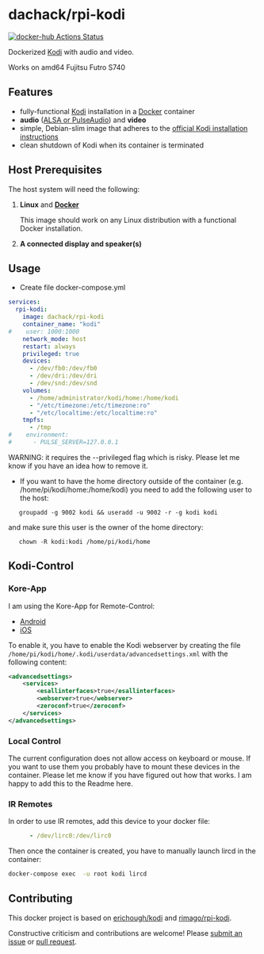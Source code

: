 # dachack/rpi-kodi
[![docker-hub Actions Status](https://github.com/dachack/rpi-kodi/workflows/docker-hub/badge.svg)](https://github.com/dachack/rpi-kodi/actions)

Dockerized [Kodi](https://kodi.tv/) with audio and video.

Works on amd64 Fujitsu Futro S740

## Features

* fully-functional [Kodi](https://kodi.tv/) installation in a [Docker](https://www.docker.com/) container
* **audio** ([ALSA or PulseAudio](https://kodi.wiki/view/Linux_audio)) and **video**
* simple, Debian-slim image that adheres to the [official Kodi installation instructions](https://kodi.wiki/view/HOW-TO:Install_Kodi_for_Linux#Installing_Kodi_on_Ubuntu-based_distributions)
* clean shutdown of Kodi when its container is terminated

## Host Prerequisites

The host system will need the following:

1. **Linux** and [**Docker**](https://www.docker.com)

   This image should work on any Linux distribution with a functional Docker installation.
   
2. **A connected display and speaker(s)**
       
## Usage
* Create file docker-compose.yml

```yml
services:
  rpi-kodi:
    image: dachack/rpi-kodi
    container_name: "kodi"
#    user: 1000:1000
    network_mode: host
    restart: always
    privileged: true
    devices:
      - /dev/fb0:/dev/fb0
      - /dev/dri:/dev/dri
      - /dev/snd:/dev/snd
    volumes:
      - /home/administrator/kodi/home:/home/kodi
      - "/etc/timezone:/etc/timezone:ro"
      - "/etc/localtime:/etc/localtime:ro"
    tmpfs:
      - /tmp
#    environment:
#      - PULSE_SERVER=127.0.0.1
```
WARNING: it requires the --privileged flag which is risky. Please let me know if you have an idea how to remove it.

 * If you want to have the home directory outside of the container (e.g. /home/pi/kodi/home:/home/kodi) you need to add the following user to the host:

```
   groupadd -g 9002 kodi && useradd -u 9002 -r -g kodi kodi
```
   and make sure this user is the owner of the home directory:
```
   chown -R kodi:kodi /home/pi/kodi/home
```
   
## Kodi-Control
### Kore-App
I am using the Kore-App for Remote-Control:
 * [Android](https://play.google.com/store/apps/details?id=org.xbmc.kore&hl=de&gl=US)
 * [iOS](https://apps.apple.com/de/app/official-kodi-remote/id520480364)

To enable it, you have to enable the Kodi webserver by creating the file 
`/home/pi/kodi/home/.kodi/userdata/advancedsettings.xml` 
with the following content:
```xml
<advancedsettings>
    <services>
        <esallinterfaces>true</esallinterfaces>
        <webserver>true</webserver>
        <zeroconf>true</zeroconf>
    </services>
</advancedsettings>
```

### Local Control
The current configuration does not allow access on keyboard or mouse.
If you want to use them you probably have to mount these devices in the container.
Please let me know if you have figured out how that works.
I am happy to add this to the Readme here.

### IR Remotes
In order to use IR remotes, add this device to your docker file:

```yml
      - /dev/lirc0:/dev/lirc0
```

Then once the container is created, you have to manually launch lircd in the container:

```sh
docker-compose exec  -u root kodi lircd
```

## Contributing
This docker project is based on [erichough/kodi](https://github.com/ehough/docker-kodi) and [rimago/rpi-kodi](https://github.com/rimago/rpi-kodi).

Constructive criticism and contributions are welcome! Please 
[submit an issue](https://github.com/dachack/rpi-kodi/issues/new) or 
[pull request](https://github.com/dachack/rpi-kodi/compare).
